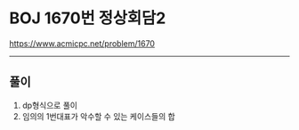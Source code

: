 # BOJ 1670번 정상회담2

https://www.acmicpc.net/problem/1670

---

## 풀이

1. dp형식으로 풀이
2. 임의의 1번대표가 악수할 수 있는 케이스들의 합